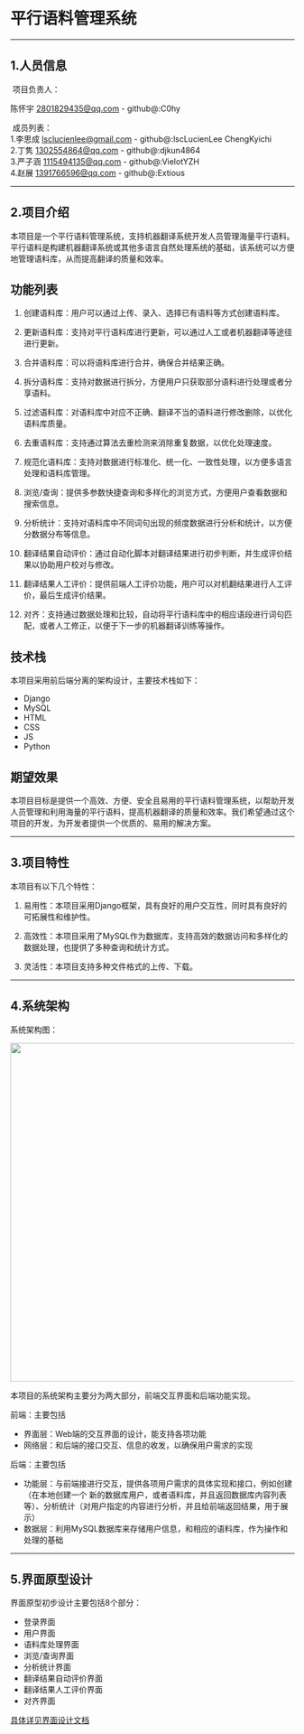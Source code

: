 # 平行语料管理系统

***

## 1.人员信息

​    项目负责人：

陈怀宇 2801829435@qq.com - github@:C0hy

​    成员列表：
​        
1.李思成 lsclucienlee@gmail.com  - github@:lscLucienLee ChengKyichi
​        
2.丁隽 1302554864@qq.com  - github@:djkun4864
​        
3.严子涵 1115494135@qq.com  - github@:VielotYZH
​        
4.赵展 1391766596@qq.com  - github@:Extious

***

## 2.项目介绍

本项目是一个平行语料管理系统，支持机器翻译系统开发人员管理海量平行语料。平行语料是构建机器翻译系统或其他多语言自然处理系统的基础，该系统可以方便地管理语料库，从而提高翻译的质量和效率。

## 功能列表

1. 创建语料库：用户可以通过上传、录入、选择已有语料等方式创建语料库。

2. 更新语料库：支持对平行语料库进行更新，可以通过人工或者机器翻译等途径进行更新。

3. 合并语料库：可以将语料库进行合并，确保合并结果正确。

4. 拆分语料库：支持对数据进行拆分，方便用户只获取部分语料进行处理或者分享语料。

5. 过滤语料库：对语料库中对应不正确、翻译不当的语料进行修改删除，以优化语料库质量。

6. 去重语料库：支持通过算法去重检测来消除重复数据，以优化处理速度。

7. 规范化语料库：支持对数据进行标准化、统一化、一致性处理，以方便多语言处理和语料库管理。

8. 浏览/查询：提供多参数快捷查询和多样化的浏览方式，方便用户查看数据和搜索信息。

9. 分析统计：支持对语料库中不同词句出现的频度数据进行分析和统计，以方便分数据分布等信息。

10. 翻译结果自动评价：通过自动化脚本对翻译结果进行初步判断，并生成评价结果以协助用户校对与修改。

11. 翻译结果人工评价：提供前端人工评价功能，用户可以对机翻结果进行人工评价，最后生成评价结果。

12. 对齐：支持通过数据处理和比较，自动将平行语料库中的相应语段进行词句匹配，或者人工修正，以便于下一步的机器翻译训练等操作。

## 技术栈

本项目采用前后端分离的架构设计，主要技术栈如下：

- Django
- MySQL
- HTML
- CSS
- JS
- Python

## 期望效果

本项目目标是提供一个高效、方便、安全且易用的平行语料管理系统，以帮助开发人员管理和利用海量的平行语料，提高机器翻译的质量和效率。我们希望通过这个项目的开发，为开发者提供一个优质的、易用的解决方案。

***

## 3.项目特性

本项目有以下几个特性：

1. 易用性：本项目采用Django框架，具有良好的用户交互性，同时具有良好的可拓展性和维护性。

2. 高效性：本项目采用了MySQL作为数据库，支持高效的数据访问和多样化的数据处理，也提供了多种查询和统计方式。

3. 灵活性：本项目支持多种文件格式的上传、下载。

***

## 4.系统架构

系统架构图：  


<img src="https://github.com/lscLucienLee/Parallel-corpus-management-system/blob/main/%E7%B3%BB%E7%BB%9F%E6%9E%B6%E6%9E%84.png" width="600">  

本项目的系统架构主要分为两大部分，前端交互界面和后端功能实现。

前端：主要包括
- 界面层：Web端的交互界面的设计，能支持各项功能
- 网络层：和后端的接口交互、信息的收发，以确保用户需求的实现


后端：主要包括
- 功能层：与前端接进行交互，提供各项用户需求的具体实现和接口，例如创建（在本地创建一个 新的数据库用户，或者语料库，并且返回数据库内容列表等）、分析统计（对用户指定的内容进行分析，并且给前端返回结果，用于展示）
- 数据层：利用MySQL数据库来存储用户信息，和相应的语料库，作为操作和处理的基础

***

## 5.界面原型设计 

界面原型初步设计主要包括8个部分：
- 登录界面
- 用户界面
- 语料库处理界面
- 浏览/查询界面
- 分析统计界面
- 翻译结果自动评价界面
- 翻译结果人工评价界面
- 对齐界面

[具体详见界面设计文档](https://github.com/lscLucienLee/Parallel-corpus-management-system/blob/main/%E7%95%8C%E9%9D%A2%E5%8E%9F%E5%9E%8B%E8%AE%BE%E8%AE%A1.docx)
